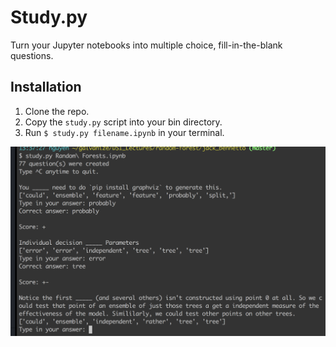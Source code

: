 # Study.py

Turn your Jupyter notebooks into multiple choice, fill-in-the-blank questions.

## Installation
1. Clone the repo.
2. Copy the `study.py` script into your bin directory.
3. Run `$ study.py filename.ipynb` in your terminal.

![screenshot]

[screenshot]: /images/screenshot.png
